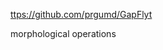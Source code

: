 [ttps://github.com/prgumd/GapFlyt](https://github.com/prgumd/GapFlyt "https://github.com/prgumd/GapFlyt")


morphological operations
